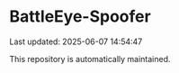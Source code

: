 # BattleEye-Spoofer

Last updated: 2025-06-07 14:54:47

This repository is automatically maintained.
